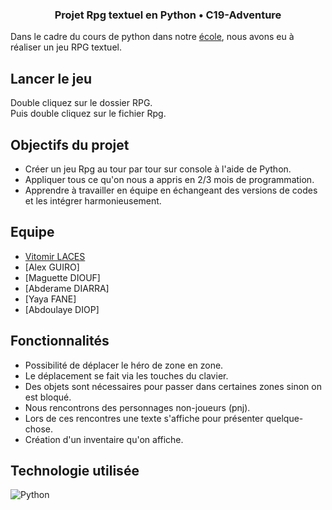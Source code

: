 ### <p align="center"> Projet Rpg textuel en Python • C19-Adventure</p>




Dans le cadre du cours de python dans notre [école](https://www.hetic.net/), nous avons eu à réaliser un jeu RPG textuel.<br/>


## Lancer le jeu

Double cliquez sur le dossier RPG.<br/>
Puis double cliquez sur le fichier Rpg.<br/> 

## Objectifs du projet

- Créer un jeu Rpg au tour par tour sur console à l'aide de Python.
- Appliquer tous ce qu'on nous a appris en 2/3 mois de programmation.
- Apprendre à travailler en équipe en échangeant des versions de codes et les intégrer harmonieusement. 

## Equipe

- [Vitomir LACES](https://github.com/vitolinho) 
- [Alex GUIRO]
- [Maguette DIOUF]
- [Abderame DIARRA]
- [Yaya FANE]
- [Abdoulaye DIOP]

## Fonctionnalités

-  Possibilité de déplacer le héro de zone en zone.
-  Le déplacement se fait via les touches du clavier. 
-  Des objets sont nécessaires pour passer dans certaines zones sinon on est bloqué. 
-  Nous rencontrons des personnages non-joueurs (pnj).
-  Lors de ces rencontres une texte s'affiche pour présenter quelque-chose. 
-  Création d'un inventaire qu'on affiche.


## Technologie utilisée

![Python](https://camo.githubusercontent.com/a1b2dac5667822ee0d98ae6d799da61987fd1658dfeb4d2ca6e3c99b1535ebd8/68747470733a2f2f696d672e736869656c64732e696f2f62616467652f707974686f6e2d3336373041303f7374796c653d666f722d7468652d6261646765266c6f676f3d707974686f6e266c6f676f436f6c6f723d666664643534)

